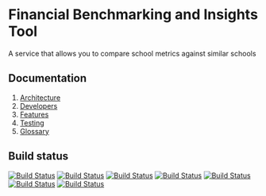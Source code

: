 # Financial Benchmarking and Insights Tool

A service that allows you to compare school metrics against similar schools

## Documentation

1. [Architecture](./documentation/architecture)
2. [Developers](./documentation/developers)
3. [Features](./documentation/features)
4. [Testing](./documentation/testing)
5. [Glossary](./documentation/glossary.md)

## Build status

[![Build Status](https://dfe-ssp.visualstudio.com/s198-DfE-Benchmarking-service/_apis/build/status%2FDevelopment%2FCore%20infrastructure?branchName=main&label=Core%20infrastructure)](https://dfe-ssp.visualstudio.com/s198-DfE-Benchmarking-service/_build/latest?definitionId=2862&branchName=main)
[![Build Status](https://dfe-ssp.visualstudio.com/s198-DfE-Benchmarking-service/_apis/build/status%2FDevelopment%2FData%20pipeline?&branchName=main&label=Data%20pipeline)](https://dfe-ssp.visualstudio.com/s198-DfE-Benchmarking-service/_build/latest?definitionId=2879&&branchName=main)
[![Build Status](https://dfe-ssp.visualstudio.com/s198-DfE-Benchmarking-service/_apis/build/status%2FDevelopment%2FDocumentation?branchName=main&label=Documentation)](https://dfe-ssp.visualstudio.com/s198-DfE-Benchmarking-service/_build/latest?definitionId=2917&branchName=main)
[![Build Status](https://dfe-ssp.visualstudio.com/s198-DfE-Benchmarking-service/_apis/build/status%2FDevelopment%2FFront-end%20components?branchName=main&label=Front-end%20components)](https://dfe-ssp.visualstudio.com/s198-DfE-Benchmarking-service/_build/latest?definitionId=2863&&branchName=mai)
[![Build Status](https://dfe-ssp.visualstudio.com/s198-DfE-Benchmarking-service/_apis/build/status%2FDevelopment%2FPlatform?branchName=main&label=Platform)](https://dfe-ssp.visualstudio.com/s198-DfE-Benchmarking-service/_build/latest?definitionId=2865&branchName=main)
[![Build Status](https://dfe-ssp.visualstudio.com/s198-DfE-Benchmarking-service/_apis/build/status%2FDevelopment%2FPrototype?branchName=main&label=Prototype)](https://dfe-ssp.visualstudio.com/s198-DfE-Benchmarking-service/_build/latest?definitionId=2876&branchName=main)
[![Build Status](https://dfe-ssp.visualstudio.com/s198-DfE-Benchmarking-service/_apis/build/status%2FDevelopment%2FWeb?branchName=main&label=Web%20app)](https://dfe-ssp.visualstudio.com/s198-DfE-Benchmarking-service/_build/latest?definitionId=2866&branchName=main)

